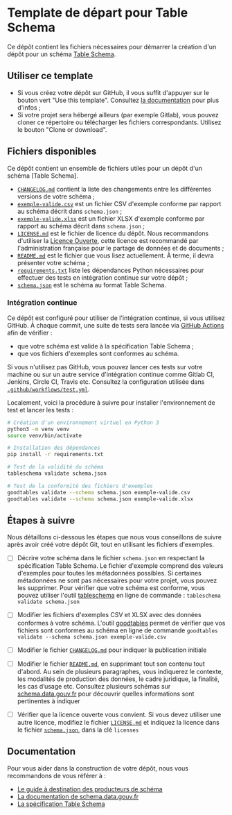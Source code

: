# Template de départ pour Table Schema

Ce dépôt contient les fichiers nécessaires pour démarrer la création d'un dépôt pour un schéma [Table Schema](https://specs.frictionlessdata.io/table-schema/).

## Utiliser ce template

- Si vous créez votre dépôt sur GitHub, il vous suffit d'appuyer sur le bouton vert "Use this template". Consultez [la documentation](https://help.github.com/en/github/creating-cloning-and-archiving-repositories/creating-a-repository-from-a-template) pour plus d'infos ;
- Si votre projet sera hébergé ailleurs (par exemple Gitlab), vous pouvez cloner ce répertoire ou télécharger les fichiers correspondants. Utilisez le bouton "Clone or download".

## Fichiers disponibles

Ce dépôt contient un ensemble de fichiers utiles pour un dépôt d'un schéma [Table Schema].

- [`CHANGELOG.md`](CHANGELOG.md) contient la liste des changements entre les différentes versions de votre schéma ;
- [`exemple-valide.csv`](exemple-valide.csv) est un fichier CSV d'exemple conforme par rapport au schéma décrit dans `schema.json`  ;
- [`exemple-valide.xlsx`](exemple-valide.xlsx) est un fichier XLSX d'exemple conforme par rapport au schéma décrit dans `schema.json` ;
- [`LICENSE.md`](LICENSE.md) est le fichier de licence du dépôt. Nous recommandons d'utiliser la [Licence Ouverte](https://www.etalab.gouv.fr/licence-ouverte-open-licence), cette licence est recommandé par l'administration française pour le partage de données et de documents ;
- [`README.md`](README.md) est le fichier que vous lisez actuellement. À terme, il devra présenter votre schéma ;
- [`requirements.txt`](requirements.txt) liste les dépendances Python nécessaires pour effectuer des tests en intégration continue sur votre dépôt ;
- [`schema.json`](schema.json) est le schéma au format Table Schema.

### Intégration continue

Ce dépôt est configuré pour utiliser de l'intégration continue, si vous utilisez GitHub. À chaque commit, une suite de tests sera lancée via [GitHub Actions](https://github.com/features/actions) afin de vérifier :

- que votre schéma est valide à la spécification Table Schema ;
- que vos fichiers d'exemples sont conformes au schéma.

Si vous n'utilisez pas GitHub, vous pouvez lancer ces tests sur votre machine ou sur un autre service d'intégration continue comme Gitlab CI, Jenkins, Circle CI, Travis etc. Consultez la configuration utilisée dans [`.github/workflows/test.yml`](.github/workflows/test.yml).

Localement, voici la procédure à suivre pour installer l'environnement de test et lancer les tests :

```bash
# Création d'un environnement virtuel en Python 3
python3 -m venv venv
source venv/bin/activate

# Installation des dépendances
pip install -r requirements.txt

# Test de la validité du schéma
tableschema validate schema.json

# Test de la conformité des fichiers d'exemples
goodtables validate --schema schema.json exemple-valide.csv
goodtables validate --schema schema.json exemple-valide.xlsx
```

## Étapes à suivre

Nous détaillons ci-dessous les étapes que nous vous conseillons de suivre après avoir créé votre dépôt Git, tout en utilisant les fichiers d'exemples.

- [ ] Décrire votre schéma dans le fichier `schema.json` en respectant la spécification Table Schema. Le fichier d'exemple comprend des valeurs d'exemples pour toutes les métadonnées possibles. Si certaines métadonnées ne sont pas nécessaires pour votre projet, vous pouvez les supprimer. Pour vérifier que votre schéma est conforme, vous pouvez utiliser l'outil [tableschema](https://pypi.org/project/tableschema/) en ligne de commande : `tableschema validate schema.json`
- [ ] Modifier les fichiers d'exemples CSV et XLSX avec des données conformes à votre schéma. L'outil [goodtables](https://pypi.org/project/goodtables/) permet de vérifier que vos fichiers sont conformes au schéma en ligne de commande `goodtables validate --schema schema.json exemple-valide.csv`
- [ ] Modifier le fichier [`CHANGELOG.md`](CHANGELOG.md) pour indiquer la publication initiale
- [ ] Modifier le fichier [`README.md`](README.md), en supprimant tout son contenu tout d'abord. Au sein de plusieurs paragraphes, vous indiquerez le contexte, les modalités de production des données, le cadre juridique, la finalité, les cas d’usage etc. Consultez plusieurs schémas sur [schema.data.gouv.fr](https://schema.data.gouv.fr) pour découvrir quelles informations sont pertinentes à indiquer
- [ ] Vérifier que la licence ouverte vous convient. Si vous devez utiliser une autre licence, modifiez le fichier [`LICENSE.md`](LICENSE.md) et indiquez la licence dans le fichier [`schema.json`](schema.json), dans la clé `licenses`


## Documentation

Pour vous aider dans la construction de votre dépôt, nous vous recommandons de vous référer à :

- [Le guide à destination des producteurs de schéma](https://guides.etalab.gouv.fr/producteurs-schemas/)
- [La documentation de schema.data.gouv.fr](https://schema.data.gouv.fr)
- [La spécification Table Schema](https://specs.frictionlessdata.io/table-schema/)
